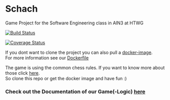 # Schach


Game Project for the Software Engineering class in AIN3 at HTWG

[![Build Status](https://travis-ci.org/Schmidt-jan/Schach.svg?branch=master)](https://travis-ci.org/Schmidt-jan/Schach)

[![Coverage Status](https://coveralls.io/repos/github/Schmidt-jan/Schach/badge.svg?branch=master&kill_cache=1)](https://coveralls.io/github/Schmidt-jan/Schach?branch=master)


If you dont want to clone the project you can also pull a [docker-image](https://hub.docker.com/r/schmidtjan0/schach).  
For more information see our [Dockerfile](Dockerfile)

The game is using the common chess rules. If you want to know more about those click [here](https://en.wikipedia.org/wiki/Rules_of_chess).  
So clone this repo or get the docker image and have fun :)  

### Check out the Documentation of our Game(-Logic) [here](https://benjaminbruenau.github.io/Schach-Docs/Schach/model/gameFieldComponent/gameFieldBaseImpl/index.html)
